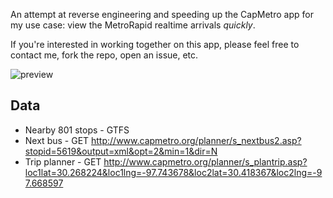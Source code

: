 An attempt at reverse engineering and speeding up the CapMetro app for my use case: view the MetroRapid realtime arrivals *quickly*.

If you're interested in working together on this app, please feel free to contact me, fork the repo, open an issue, etc.

![preview](https://photos-6.dropbox.com/t/0/AACroChi5EbKNBvaTlIuJLw_t8hKNnF9Ub4bDFM0Ku_gjg/12/220760525/png/1024x768/3/1392872400/0/2/iOS%20Simulator%20Screen%20shot%20Feb%2018%2C%202014%2C%2011.40.06%20PM.png/I1HYNeYYAPQIZf_VuQ_wSDXHp1QY0QJME_SlZjqgjyI)

Data
--

- Nearby 801 stops - GTFS
- Next bus - GET http://www.capmetro.org/planner/s_nextbus2.asp?stopid=5619&output=xml&opt=2&min=1&dir=N
- Trip planner - GET http://www.capmetro.org/planner/s_plantrip.asp?loc1lat=30.268224&loc1lng=-97.743678&loc2lat=30.418367&loc2lng=-97.668597

